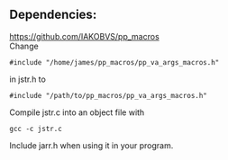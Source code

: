## Dependencies:
<https://github.com/IAKOBVS/pp_macros>
<br>
Change
```
#include "/home/james/pp_macros/pp_va_args_macros.h"
```
in jstr.h to

```
#include "/path/to/pp_macros/pp_va_args_macros.h"
```

Compile jstr.c into an object file with

```
gcc -c jstr.c
```

Include jarr.h when using it in your program.
